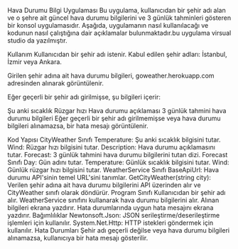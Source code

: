 Hava Durumu Bilgi Uygulaması
Bu uygulama, kullanıcıdan bir şehir adı alan ve o şehre ait güncel hava durumu bilgilerini ve 3 günlük tahminleri gösteren bir konsol uygulamasıdır. Aşağıda, uygulamanın nasıl kullanılacağı ve kodunun nasıl çalıştığına dair açıklamalar bulunmaktadır.bu uygulama virsual studio da yazılmıştır.

Kullanım
Kullanıcıdan bir şehir adı istenir. Kabul edilen şehir adları: İstanbul, İzmir veya Ankara.

Girilen şehir adına ait hava durumu bilgileri, goweather.herokuapp.com adresinden alınarak görüntülenir.

Eğer geçerli bir şehir adı girilmişse, şu bilgileri içerir:

Şu anki sıcaklık
Rüzgar hızı
Hava durumu açıklaması
3 günlük tahmini hava durumu bilgileri
Eğer geçerli bir şehir adı girilmemişse veya hava durumu bilgileri alınamazsa, bir hata mesajı görüntülenir.

Kod Yapısı
CityWeather Sınıfı
Temperature: Şu anki sıcaklık bilgisini tutar.
Wind: Rüzgar hızı bilgisini tutar.
Description: Hava durumu açıklamasını tutar.
Forecast: 3 günlük tahmini hava durumu bilgilerini tutan dizi.
Forecast Sınıfı
Day: Gün adını tutar.
Temperature: Günlük sıcaklık bilgisini tutar.
Wind: Günlük rüzgar hızı bilgisini tutar.
WeatherService Sınıfı
BaseApiUrl: Hava durumu API'sinin temel URL'sini tanımlar.
GetCityWeather(string city): Verilen şehir adına ait hava durumu bilgilerini API üzerinden alır ve CityWeather sınıfı olarak döndürür.
Program Sınıfı
Kullanıcıdan bir şehir adı alır.
WeatherService sınıfını kullanarak hava durumu bilgilerini alır.
Alınan bilgileri ekrana yazdırır.
Hata durumlarında uygun hata mesajını ekrana yazdırır.
Bağımlılıklar
Newtonsoft.Json: JSON serileştirme/deserileştirme işlemleri için kullanılır.
System.Net.Http: HTTP istekleri göndermek için kullanılır.
Hata Durumları
Şehir adı geçerli değilse veya hava durumu bilgileri alınamazsa, kullanıcıya bir hata mesajı gösterilir.
